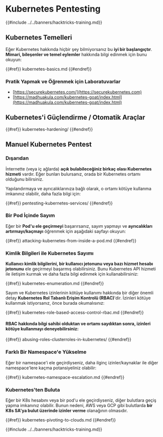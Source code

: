 # Kubernetes Pentesting

{{#include ../../banners/hacktricks-training.md}}

## Kubernetes Temelleri

Eğer Kubernetes hakkında hiçbir şey bilmiyorsanız bu **iyi bir başlangıçtır**. **Mimari, bileşenler ve temel eylemler** hakkında bilgi edinmek için bunu okuyun:

{{#ref}}
kubernetes-basics.md
{{#endref}}

### Pratik Yapmak ve Öğrenmek için Laboratuvarlar

- [https://securekubernetes.com/](https://securekubernetes.com)
- [https://madhuakula.com/kubernetes-goat/index.html](https://madhuakula.com/kubernetes-goat/index.html)

## Kubernetes'i Güçlendirme / Otomatik Araçlar

{{#ref}}
kubernetes-hardening/
{{#endref}}

## Manuel Kubernetes Pentest

### Dışarıdan

İnternette (veya iç ağlarda) **açık bulabileceğiniz birkaç olası Kubernetes hizmeti** vardır. Eğer bunları bulursanız, orada bir Kubernetes ortamı olduğunu bilirsiniz.

Yapılandırmaya ve ayrıcalıklarınıza bağlı olarak, o ortamı kötüye kullanma imkanınız olabilir, daha fazla bilgi için:

{{#ref}}
pentesting-kubernetes-services/
{{#endref}}

### Bir Pod İçinde Sayım

Eğer bir **Pod'u ele geçirmeyi** başarırsanız, sayım yapmayı ve **ayrıcalıkları artırmayı/kaçmayı** öğrenmek için aşağıdaki sayfayı okuyun:

{{#ref}}
attacking-kubernetes-from-inside-a-pod.md
{{#endref}}

### Kimlik Bilgileri ile Kubernetes Sayımı

**Kullanıcı kimlik bilgilerini, bir kullanıcı jetonunu veya bazı hizmet hesabı jetonunu** ele geçirmeyi başarmış olabilirsiniz. Bunu Kubernetes API hizmeti ile iletişim kurmak ve daha fazla bilgi edinmek için kullanabilirsiniz:

{{#ref}}
kubernetes-enumeration.md
{{#endref}}

Sayım ve Kubernetes izinlerinin kötüye kullanımı hakkında bir diğer önemli detay **Kubernetes Rol Tabanlı Erişim Kontrolü (RBAC)**'dir. İzinleri kötüye kullanmak istiyorsanız, önce burada okumalısınız:

{{#ref}}
kubernetes-role-based-access-control-rbac.md
{{#endref}}

#### RBAC hakkında bilgi sahibi olduktan ve ortamı saydıktan sonra, izinleri kötüye kullanmayı deneyebilirsiniz:

{{#ref}}
abusing-roles-clusterroles-in-kubernetes/
{{#endref}}

### Farklı Bir Namespace'e Yükselme

Eğer bir namespace'i ele geçirdiyseniz, daha ilginç izinler/kaynaklar ile diğer namespace'lere kaçma potansiyeliniz olabilir:

{{#ref}}
kubernetes-namespace-escalation.md
{{#endref}}

### Kubernetes'ten Buluta

Eğer bir K8s hesabını veya bir pod'u ele geçirdiyseniz, diğer bulutlara geçiş yapma imkanınız olabilir. Bunun nedeni, AWS veya GCP gibi bulutlarda **bir K8s SA'ya bulut üzerinde izinler verme** olanağının olmasıdır.

{{#ref}}
kubernetes-pivoting-to-clouds.md
{{#endref}}

{{#include ../../banners/hacktricks-training.md}}
